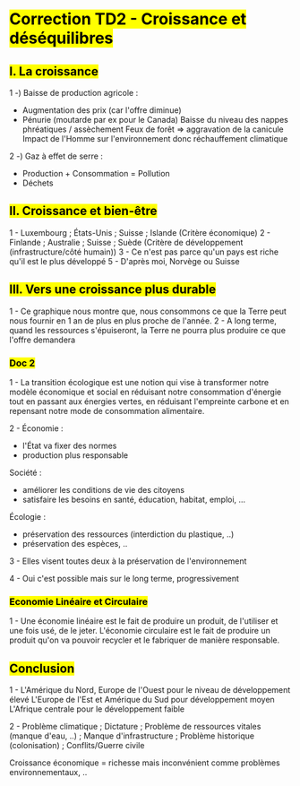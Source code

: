 # <mark class="hltr-purple hltr-bold">Correction TD2 - Croissance et déséquilibres</mark>

## <mark class="hltr-green hltr-bold">l. La croissance</mark>

1 -)
Baisse de production agricole :
   - Augmentation des prix (car l'offre diminue)
   - Pénurie (moutarde par ex pour le Canada)
Baisse du niveau des nappes phréatiques / assèchement
Feux de forêt => aggravation de la canicule
Impact de l'Homme sur l'environnement donc réchauffement climatique

2 -) Gaz à effet de serre :
- Production + Consommation = Pollution
- Déchets
## <mark class="hltr-green hltr-bold">ll. Croissance et bien-être</mark>

1 - Luxembourg ; États-Unis ; Suisse ; Islande (Critère économique)
2 - Finlande ; Australie ; Suisse ; Suède (Critère de développement (infrastructure/côté humain))
3 - Ce n'est pas parce qu'un pays est riche qu'il est le plus développé
5 - D'après moi, Norvège ou Suisse

## <mark class="hltr-green hltr-bold">lll. Vers une croissance plus durable</mark>

1 - Ce graphique nous montre que, nous consommons ce que la Terre peut nous fournir en 1 an de plus en plus proche de l'année.
2 - A long terme, quand les ressources s'épuiseront, la Terre ne pourra plus produire ce que l'offre demandera


### <mark class="hltr-pink hltr-bold">Doc 2</mark>

1 - La transition écologique est une notion qui vise à transformer notre modèle économique et social en réduisant notre consommation d'énergie tout en passant aux énergies vertes, en réduisant l'empreinte carbone et en repensant notre mode de consommation alimentaire.

2 - 
Économie :
- l'État va fixer des normes
- production plus responsable
  
Société :
- améliorer les conditions de vie des citoyens
- satisfaire les besoins en santé, éducation, habitat, emploi, ...

Écologie :
- préservation des ressources (interdiction du plastique, ..)
- préservation des espèces, ..

3 - Elles visent toutes deux à la préservation de l'environnement

4 - Oui c'est possible mais sur le long terme, progressivement

### <mark class="hltr-pink hltr-bold">Economie Linéaire et Circulaire</mark>

1 - Une économie linéaire est le fait de produire un produit, de l'utiliser et une fois usé, de le jeter. 
L'économie circulaire est le fait de produire un produit qu'on va pouvoir recycler et le fabriquer de manière responsable.

## <mark class="hltr-green hltr-bold">Conclusion</mark>

1 - 
L'Amérique du Nord, Europe de l'Ouest pour le niveau de développement élevé
L'Europe de l'Est et Amérique du Sud pour développement moyen
L'Afrique centrale pour le développement faible

2 - Problème climatique ; Dictature ; Problème de ressources vitales (manque d'eau, ..) ; Manque d'infrastructure ; Problème historique (colonisation) ; Conflits/Guerre civile

Croissance économique = richesse mais inconvénient comme problèmes environnementaux, ..

